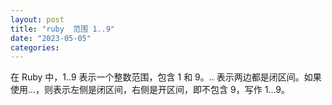 ```yaml
---
layout: post
title: "ruby  范围 1..9"
date: "2023-05-05"
categories: 
---
```

<p>在 Ruby 中，1..9 表示一个整数范围，包含 1 和 9。.. 表示两边都是闭区间。如果使用...，则表示左侧是闭区间，右侧是开区间，即不包含 9，写作 1...9。</p>

